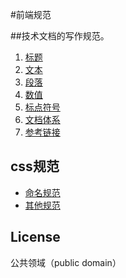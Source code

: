 
#前端规范

##技术文档的写作规范。

1. [标题](docs/title.md)
1. [文本](docs/text.md)
1. [段落](docs/paragraph.md)
1. [数值](docs/number.md)
1. [标点符号](docs/marks.md)
1. [文档体系](docs/structure.md)
1. [参考链接](docs/reference.md)

## css规范

 * [命名规范](docs/css.md)
 * [其他规范](docs/css-other.md)


## License

公共领域（public domain）
